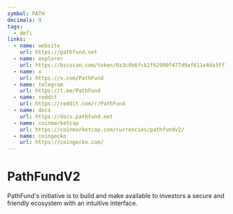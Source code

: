 ```yaml
---
symbol: PATH
decimals: 9
tags:
  - defi
links:
  - name: website
    url: https://pathfund.net
  - name: explorer
    url: https://bscscan.com/token/0x3c0b6fcb2f62990f477d9af611e4da3ff1f08222
  - name: x
    url: https://x.com/PathFund
  - name: telegram
    url: https://t.me/PathFund
  - name: reddit
    url: https://reddit.com/r/PathFund
  - name: docs
    url: https://docs.pathfund.net
  - name: coinmarketcap
    url: https://coinmarketcap.com/currencies/pathfundv2/
  - name: coingecko
    url: https://coingecko.com/
---
```


# PathFundV2

PathFund's initiative is to build and make available to investors a secure and friendly ecosystem with an intuitive interface.
